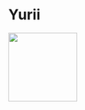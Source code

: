# Yurii

<img align="" height="137px" src="https://github-readme-stats.vercel.app/api?username=yougithubname&hide_title=true&hide_border=true&show_icons=true&include_all_commits=true&line_height=21&bg_color=0,EC6C6C,FFD479,FFFC79,73FA79&theme=graywhite&locale=cn" />

<!--
<img align="" height="137px" src="https://github-readme-stats.vercel.app/api/top-langs/?username=yougithubname&hide_title=true&hide_border=true&layout=compact&bg_color=0,73FA79,73FDFF,D783FF&theme=graywhite&locale=cn" />
-->


